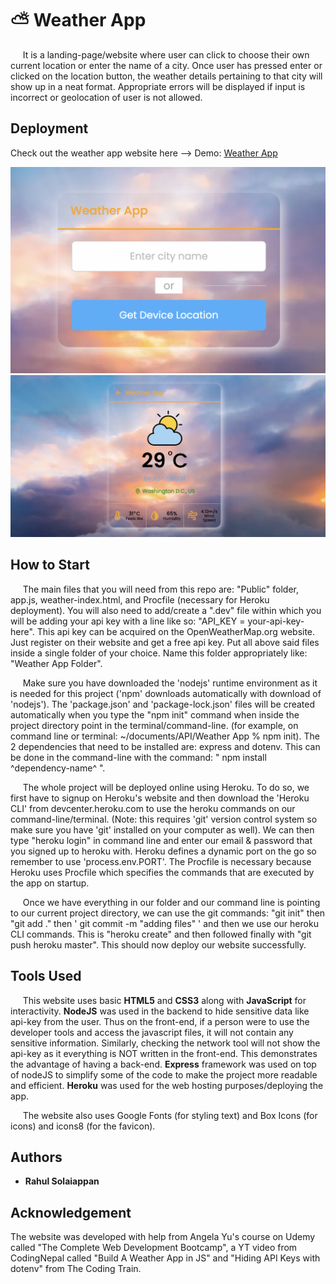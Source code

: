 # ⛅ Weather App
&nbsp;&nbsp;&nbsp;&nbsp; It is a landing-page/website where user can click to choose their own current location or enter the name of a city. Once user has pressed enter or clicked on the location button, the weather details pertaining to that city will show up in a neat format. Appropriate errors will be displayed if input is incorrect or geolocation of user is not allowed.

## Deployment

Check out the weather app website here --> Demo: [Weather App](https://checkoutweather.herokuapp.com/)

![landing-page-pic](./readme-imgs/landing.png)
![city-weather-pic](./readme-imgs/weather.png)

## How to Start
&nbsp;&nbsp;&nbsp;&nbsp; The main files that you will need from this repo are: "Public" folder, app.js, weather-index.html, and Procfile (necessary for Heroku deployment). You will also need to add/create a ".dev" file within which you will be adding your api key with a line like so: "API_KEY = your-api-key-here". This api key can be acquired on the OpenWeatherMap.org website. Just register on their website and get a free api key. Put all above said files inside a single folder of your choice. Name this folder appropriately like: "Weather App Folder". 

&nbsp;&nbsp;&nbsp;&nbsp; Make sure you have downloaded the 'nodejs' runtime environment as it is needed for this project ('npm' downloads automatically with download of 'nodejs'). The 'package.json' and 'package-lock.json' files will be created automatically when you type the "npm init" command when inside the project directory point in the terminal/command-line. (for example, on command line or terminal: ~/documents/API/Weather App % npm init). The 2 dependencies that need to be installed are: express and dotenv. This can be done in the command-line with the command: " npm install ^dependency-name^ ". 

&nbsp;&nbsp;&nbsp;&nbsp; The whole project will be deployed online using Heroku. To do so, we first have to signup on Heroku's website and then download the 'Heroku CLI' from devcenter.heroku.com to use the heroku commands on our command-line/terminal. (Note: this requires 'git' version control system so make sure you have 'git' installed on your computer as well). We can then type "heroku login" in command line and enter our email & password that you signed up to heroku with. Heroku defines a dynamic port on the go so remember to use 'process.env.PORT'. The Procfile is necessary because Heroku uses Procfile which specifies the commands that are executed by the app on startup. 

&nbsp;&nbsp;&nbsp;&nbsp; Once we have everything in our folder and our command line is pointing to our current project directory, we can use the git commands: "git init" then "git add ." then ' git commit -m "adding files" ' and then we use our heroku CLI commands. This is "heroku create" and then followed finally with "git push heroku master". This should now deploy our website successfully.

## Tools Used

&nbsp;&nbsp;&nbsp;&nbsp; This website uses basic **HTML5** and **CSS3** along with **JavaScript** for interactivity. **NodeJS** was used in the backend to hide sensitive data like api-key from the user. Thus on the front-end, if a person were to use the developer tools and access the javascript files, it will not contain any sensitive information. Similarly, checking the network tool will not show the api-key as it everything is NOT written in the front-end. This demonstrates the advantage of having a back-end. **Express** framework was used on top of nodeJS to simplify some of the code to make the project more readable and efficient. **Heroku** was used for the web hosting purposes/deploying the app.

&nbsp;&nbsp;&nbsp;&nbsp; The website also uses Google Fonts (for styling text) and Box Icons (for icons) and icons8 (for the favicon).

## Authors

  * **Rahul Solaiappan**

## Acknowledgement
The website was developed with help from Angela Yu's course on Udemy called "The Complete Web Development Bootcamp", a YT video from CodingNepal called "Build A Weather App in JS" and "Hiding API Keys with dotenv" from The Coding Train.
